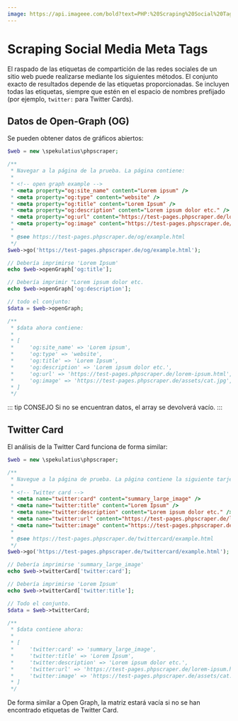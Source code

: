 ```yaml
---
image: https://api.imageee.com/bold?text=PHP:%20Scraping%20Social%20Tags&bg_image=https://images.unsplash.com/photo-1542762933-ab3502717ce7
---
```


# Scraping Social Media Meta Tags

El raspado de las etiquetas de compartición de las redes sociales de un sitio web puede realizarse mediante los siguientes métodos. El conjunto exacto de resultados depende de las etiquetas proporcionadas. Se incluyen todas las etiquetas, siempre que estén en el espacio de nombres prefijado (por ejemplo, `twitter:` para Twitter Cards).


## Datos de Open-Graph (OG)

Se pueden obtener datos de gráficos abiertos:

```PHP
$web = new \spekulatius\phpscraper;

/**
 * Navegar a la página de la prueba. La página contiene:
 *
 * <!-- open graph example -->
 * <meta property="og:site_name" content="Lorem ipsum" />
 * <meta property="og:type" content="website" />
 * <meta property="og:title" content="Lorem Ipsum" />
 * <meta property="og:description" content="Lorem ipsum dolor etc." />
 * <meta property="og:url" content="https://test-pages.phpscraper.de/lorem-ipsum.html" />
 * <meta property="og:image" content="https://test-pages.phpscraper.de/assets/cat.jpg" />
 *
 * @see https://test-pages.phpscraper.de/og/example.html
 */
$web->go('https://test-pages.phpscraper.de/og/example.html');

// Debería imprimirse 'Lorem Ipsum'
echo $web->openGraph['og:title'];

// Debería imprimir "Lorem ipsum dolor etc.
echo $web->openGraph['og:description'];

// todo el conjunto:
$data = $web->openGraph;

/**
 * $data ahora contiene:
 *
 * [
 *     'og:site_name' => 'Lorem ipsum',
 *     'og:type' => 'website',
 *     'og:title' => 'Lorem Ipsum',
 *     'og:description' => 'Lorem ipsum dolor etc.',
 *     'og:url' => 'https://test-pages.phpscraper.de/lorem-ipsum.html',
 *     'og:image' => 'https://test-pages.phpscraper.de/assets/cat.jpg',
 * ]
 */
```

::: tip CONSEJO
Si no se encuentran datos, el array se devolverá vacío.
:::


## Twitter Card

El análisis de la Twitter Card funciona de forma similar:

```PHP
$web = new \spekulatius\phpscraper;

/**
 * Navegue a la página de prueba. La página contiene la siguiente tarjeta de Twitter:
 *
 * <!-- Twitter card -->
 * <meta name="twitter:card" content="summary_large_image" />
 * <meta name="twitter:title" content="Lorem Ipsum" />
 * <meta name="twitter:description" content="Lorem ipsum dolor etc." />
 * <meta name="twitter:url" content="https://test-pages.phpscraper.de/lorem-ipsum.html" />
 * <meta name="twitter:image" content="https://test-pages.phpscraper.de/assets/cat.jpg" />
 *
 * @see https://test-pages.phpscraper.de/twittercard/example.html
 */
$web->go('https://test-pages.phpscraper.de/twittercard/example.html');

// Debería imprimirse 'summary_large_image'
echo $web->twitterCard['twitter:card'];

// Debería imprimirse 'Lorem Ipsum'
echo $web->twitterCard['twitter:title'];

// Todo el conjunto.
$data = $web->twitterCard;

/**
 * $data contiene ahora:
 *
 * [
 *     'twitter:card' => 'summary_large_image',
 *     'twitter:title' => 'Lorem Ipsum',
 *     'twitter:description' => 'Lorem ipsum dolor etc.',
 *     'twitter:url' => 'https://test-pages.phpscraper.de/lorem-ipsum.html',
 *     'twitter:image' => 'https://test-pages.phpscraper.de/assets/cat.jpg',
 * ]
 */
```

De forma similar a Open Graph, la matriz estará vacía si no se han encontrado etiquetas de Twitter Card.
